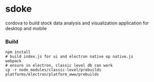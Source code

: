 # sdoke
cordova to build stock data analysis and visualization application for desktop and mobile

### Build

```
npm install
# build index.js for ui and electron native op native.js
webpack
# ensure in electron, classic level db can work
cp -r node_modules/classic-level/prebuilds platforms/electron/platform_www/prebuilds
```
